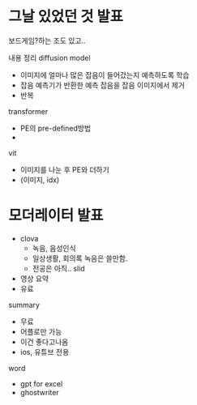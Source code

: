 
# 그날 있었던 것 발표
보드게임?하는 조도 있고..


내용 정리
diffusion model
- 이미지에 얼마나 많은 잡음이 들어갔는지 예측하도록 학습
- 잡음 예측기가 반환한 예측 잡음을 잡음 이미지에서 제거
- 반복

transformer
- PE의 pre-defined방법
- 

vit
- 이미지를 나눈 후 PE와 더하기
- (이미지, idx)
# 모더레이터 발표
- clova
	- 녹음, 음성인식
	- 일상생활, 회의록 녹음은 쓸만함.
	- 전공은 아직..
slid
- 영상 요약
- 유료

summary
- 무료
- 어플로만 가능
- 이건 좋다고나옴
- ios, 유튜브 전용

word
- gpt for excel
- ghostwriter



